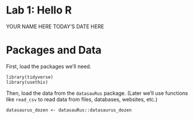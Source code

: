 Lab 1: Hello R
================
YOUR NAME HERE
TODAY’S DATE HERE

Packages and Data
=================

First, load the packages we’ll need.

    library(tidyverse) 
    library(usethis)

Then, load the data from the `datasauRus` package. (Later we’ll use
functions like `read_csv` to read data from files, databases, websites,
etc.)

    datasaurus_dozen <- datasauRus::datasaurus_dozen
